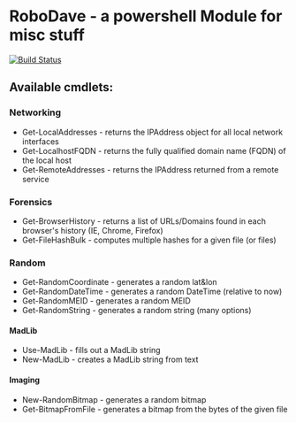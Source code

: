# RoboDave - a powershell Module for misc stuff
[![Build Status](https://h2net.visualstudio.com/RoboDave/_apis/build/status/DBHeise.RoboDave?branchName=master)](https://h2net.visualstudio.com/RoboDave/_build/latest?definitionId=1&branchName=master)



## Available cmdlets:
### Networking
* Get-LocalAddresses - returns the IPAddress object for all local network interfaces
* Get-LocalhostFQDN - returns the fully qualified domain name (FQDN) of the local host
* Get-RemoteAddresses - returns the IPAddress returned from a remote service
### Forensics
* Get-BrowserHistory - returns a list of URLs/Domains found in each browser's history (IE, Chrome, Firefox)
* Get-FileHashBulk - computes multiple hashes for a given file (or files)
### Random
* Get-RandomCoordinate - generates a random lat&lon 
* Get-RandomDateTime - generates a random DateTime (relative to now)
* Get-RandomMEID - generates a random MEID
* Get-RandomString - generates a random string (many options)
#### MadLib
* Use-MadLib - fills out a MadLib string
* New-MadLib - creates a MadLib string from text
#### Imaging
* New-RandomBitmap - generates a random bitmap
* Get-BitmapFromFile - generates a bitmap from the bytes of the given file